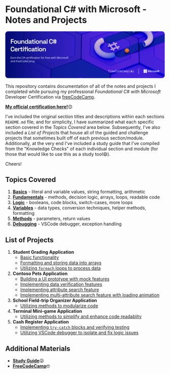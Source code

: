 # Foundational C# with Microsoft - Notes and Projects

![](/other/csharp-certification-banner.png)

This repository contains documentation of all of the notes and projects I completed while pursuing my professional *Foundational C# with Microsoft* Developer Certification via [freeCodeCamp](https://www.freecodecamp.org/learn).

[**My official certification here!**](https://www.freecodecamp.org/certification/jSwAggy/foundational-c-sharp-with-microsoft)😊

I've included the original section titles and descriptions within each sections `README.md` file; and for simplicity, I have summarized what each specific section covered in the *Topics Covered* area below. Subsequently, I've also included a *List of Projects* that house all of the guided and challenge projects that sometimes built off of each previous section/module. Additionally, at the very end I've included a study guide that I've compiled from the "Knowledge Checks" of each individual section and module (for those that would like to use this as a study tool😄). 

Cheers!

## Topics Covered

1. [**<ins>Basics</ins>**](1-Write-Your-First-Code-Using-CSharp/readme.md) - literal and variable values, string formatting, arithmetic
2. [**<ins>Fundamentals</ins>**](2-Create-and-Run-Simple-CSharp-Console-Applications/readme.md) - methods, decision logic, arrays, loops, readable code
3. [**<ins>Logic</ins>**](3-Add-Logic-to-CSharp-Console-Applications/README.md) - booleans, code blocks, switch-cases, more loops
4. [**<ins>Variables</ins>**](4-Work-with-Variable-Data-in-CSharp-Console-Applications/README.md) - data types, conversion techniques, helper methods, formatting
5. [**<ins>Methods</ins>**](5-Create-Methods-in-CSharp-Console-Applications/README.md) - parameters, return values
6. [**<ins>Debugging</ins>**](6-Debug-CSharp-Console-Applications/README.md) - VSCode debugger, exception handling

## List of Projects
1. **Student Grading Application**
    - [Basic functionality](1-Write-Your-First-Code-Using-CSharp/05-guided-project.cs)
    - [Formatting and storing data into arrays](2-Create-and-Run-Simple-CSharp-Console-Applications/06-guided-project.md)
    - [Utilizing `foreach` loops to process data](2-Create-and-Run-Simple-CSharp-Console-Applications/07-challenge-project.md)
2. **Contoso Pets Application**
    - [Building a UI prototype with mock features](3-Add-Logic-to-CSharp-Console-Applications/06-guided-project.md)
    - [Implementing data verification features](3-Add-Logic-to-CSharp-Console-Applications/07-challenge-project.md)
    - [Implementing attribute search feature](4-Work-with-Variable-Data-in-CSharp-Console-Applications/06-guided-project.md)
    - [Implementing multi-attribute search feature with loading animation](4-Work-with-Variable-Data-in-CSharp-Console-Applications/07-challenge-project.md)
3. **School Field-trip Organizer Application**
    - [Utilizing methods to modularize code](5-Create-Methods-in-CSharp-Console-Applications/04-guided-project.md)
4. **Terminal Mini-game Application**
    - [Utilizing methods to simplify and enhance code readablity](5-Create-Methods-in-CSharp-Console-Applications/05-challenge-project.md)
5. **Cash Register Application**
    - [Implementing `try-catch` blocks and verifying testing](6-Debug-CSharp-Console-Applications/05-guided-project.md)
    - [Utilizing VSCode debugger to isolate and fix logic issues](6-Debug-CSharp-Console-Applications/06-challenge-project.md)

## Additional Materials

- [**Study Guide**](7-Foundational-CSharp-with-Microsoft-Certification-Exam/study-guide.md)😜
- [**FreeCodeCamp**](https://www.freecodecamp.org/learn/foundational-c-sharp-with-microsoft)🤓
